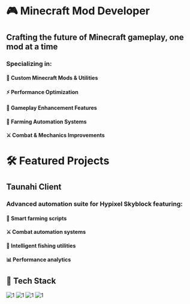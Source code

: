 # 🎮 Minecraft Mod Developer
## Crafting the future of Minecraft gameplay, one mod at a time
### Specializing in:

#### 🔧 Custom Minecraft Mods & Utilities

#### ⚡ Performance Optimization

#### 🎯 Gameplay Enhancement Features

#### 🌾 Farming Automation Systems

#### ⚔️ Combat & Mechanics Improvements

# 🛠️ Featured Projects
## Taunahi Client
### Advanced automation suite for Hypixel Skyblock featuring:

#### 🤖 Smart farming scripts

#### ⚔️ Combat automation systems

#### 🎣 Intelligent fishing utilities

#### 📊 Performance analytics

## 🔧 Tech Stack
![1](https://img.shields.io/badge/Java-ED8B00?style=for-the-badge&logo=openjdk&logoColor=white)
![1](https://img.shields.io/badge/Minecraft_Forge-6DA55F?style=for-the-badge&logo=minecraft&logoColor=white)
![1](https://img.shields.io/badge/Fabric-616161?style=for-the-badge&logo=minecraft&logoColor=white)
![1](https://img.shields.io/badge/IntelliJ_IDEA-000000?style=for-the-badge&logo=intellij-idea&logoColor=white)
